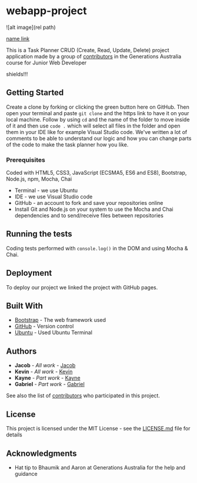 # webapp-project

![alt image](rel path)

[name link](url/gitpages)

This is a Task Planner CRUD (Create, Read, Update, Delete) project application made by a group of [contributors](https://github.com/jroyvde/webapp-project/graphs/contributors) in the Generations Australia course for Junior Web Developer

shields!!!

## Getting Started

Create a clone by forking or clicking the green button here on GitHub. Then open your terminal and paste `git clone` and the https link to have it on your local machine. Follow by using `cd` and the name of the folder to move inside of it and then use `code .` which will select all files in the folder and open them in your IDE like for example Visual Studio code. We've written a lot of comments to be able to understand our logic and how you can change parts of the code to make the task planner how you like.

### Prerequisites

Coded with HTML5, CSS3, JavaScript (ECSMA5, ES6 and ES8), Bootstrap, Node.js, npm, Mocha, Chai

- Terminal - we use Ubuntu
- IDE - we use Visual Studio code
- GitHub - an account to fork and save your repositories online
- Install Git and Node.js on your system to use the Mocha and Chai dependencies and to send/receive files between repositories

## Running the tests

Coding tests performed with `console.log()` in the DOM and using Mocha & Chai.

## Deployment

To deploy our project we linked the project with GitHub pages.
## Built With

* [Bootstrap](https://getbootstrap.com/) - The web framework used
* [GitHub](https://github.com/) - Version control
* [Ubuntu](https://ubuntu.com/wsl) - Used Ubuntu Terminal


## Authors

* **Jacob** - *All work* - [Jacob](https://github.com/jroyvde)
* **Kevin** - *All work* - [Kevin](https://github.com/kNicholas-8761)
* **Kayne** - *Part work* - [Kayne](https://github.com/zenidith)
* **Gabriel** - *Part work* - [Gabriel](https://github.com/gghigi)

See also the list of [contributors](https://github.com/jroyvde/webapp-project/graphs/contributors) who participated in this project.

## License

This project is licensed under the MIT License - see the [LICENSE.md](LICENSE.md) file for details

## Acknowledgments

* Hat tip to Bhaumik and Aaron at Generations Australia for the help and guidance




